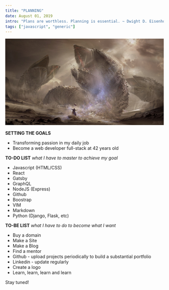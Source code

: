 ```yaml
---
title: "PLANNING"
date: August 01, 2019 
intro: "Plans are worthless. Planning is essential. ~ Dwight D. Eisenhower"
tags: ["javascript", "generic"]
---
```


![dune](../../images/dune.jpg)

**SETTING THE GOALS**

- Transforming passion in my daily job  
- Become a web developer full-stack at 42 years old

**TO-DO LIST**
*what I have to master to achieve my goal*

- Javascript (HTML/CSS)
- React 
- Gatsby
- GraphQL
- NodeJS (Express)
- Github
- Boostrap
- VIM
- Markdown
- Python (Django, Flask, etc)

**TO-BE LIST**
*what I have to do to become what I want*

- Buy a domain
- Make a Site
- Make a Blog 
- Find a mentor
- Github - upload projects periodically to build a substantial portfolio
- Linkedin - update regularly
- Create a logo
- Learn, learn, learn and learn

Stay tuned! 
